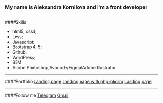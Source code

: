 ### My name is Aleksandra Kornilova and I'm a front developer

***
####Skills
+ html5, css4;
+ Less;
+ Javascript;
+ Bootstrap 4, 5;
+ Github;
+ WordPress;
+ BEM
+ Adobe Photoshop/Avocode/Figma/Adobe Illustrator
***

####Portfolio
[Landing page](http://luxstelya.kiev.ua/)
[Landing page with php-phorm](https://master-dveri.kiev.ua/)
[Landing page](https://drive.google.com/file/d/1tZmmkkaZIbw_7tD-tiO59WdgiyudwyFj/view?usp=sharing)

***
####Follow me
[Telegram](https://t.me/kornilovaalex)
[Gmail](aleksandra.kopachovets.ne@gmail.com)

